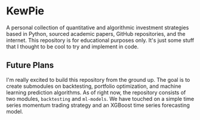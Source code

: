 # KewPie
A personal collection of quantitative and algorithmic investment strategies based in Python, sourced academic papers, GitHub repositories, and the internet. This repository is for educational purposes only. It's just some stuff that I thought to be cool to try and implement in code.

## Future Plans
I'm really excited to build this repository from the ground up. The goal is to create submodules on backtesting, portfolio optimization, and machine learning prediction algorithms. As of right now, the repository consists of two modules, `backtesting` and `ml-models`. We have touched on a simple time series momentum trading strategy and an XGBoost time series forecasting model.
